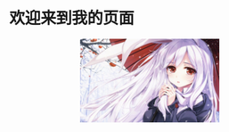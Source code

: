 <!DOCTYPE html>
<html lang="en">

<head>
    <meta charset="UTF-8">
</head>

<body>
<h1>欢迎来到我的页面</h1>
<div align="center">
    <img src="rabbit.png" width="250px" height="150px"/>
</div>
<div align="center"><a href="https://ss1.bdstatic.com/70cFvXSh_Q1YnxGkpoWK1HF6hhy/it/u=3777737415,1262985542&fm=26&gp=0.jpg“>这只是一张图片</a></div>

</body>


</html>
